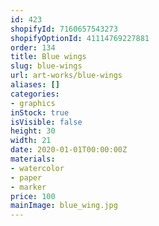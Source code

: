 ```yaml
---
id: 423
shopifyId: 7160657543273
shopifyOptionId: 41114769227881
order: 134
title: Blue wings
slug: blue-wings
url: art-works/blue-wings
aliases: []
categories:
- graphics
inStock: true
isVisible: false
height: 30
width: 21
date: 2020-01-01T00:00:00Z
materials:
- watercolor
- paper
- marker
price: 100
mainImage: blue_wing.jpg
---
```


